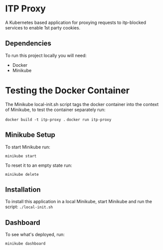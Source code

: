 # ITP Proxy

A Kubernetes based application for proxying requests to itp-blocked services to enable 1st party cookies.

## Dependencies

To run this project locally you will need:

 - Docker
 - Minikube

# Testing the Docker Container

The Minikube local-init.sh script tags the docker container into the context of Minikube, to test the container separately run:

`docker build -t itp-proxy .`
`docker run itp-proxy`

## Minikube Setup

To start Minikube run:

`minikube start`

To reset it to an empty state run:

`minikube delete`

## Installation

To install this application in a local Minikube, start Minikube and run the script: `./local-init.sh`

## Dashboard

To see what's deployed, run:

`minikube dashboard`